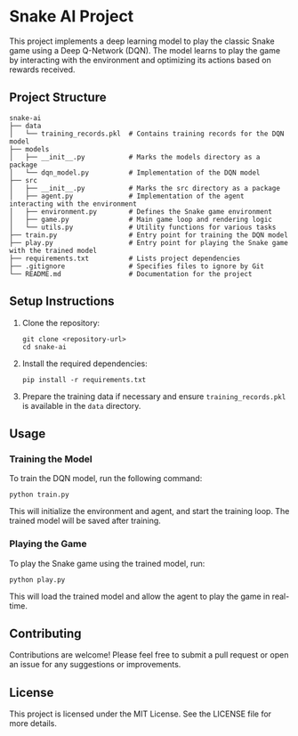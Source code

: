 # Snake AI Project

This project implements a deep learning model to play the classic Snake game using a Deep Q-Network (DQN). The model learns to play the game by interacting with the environment and optimizing its actions based on rewards received.

## Project Structure

```
snake-ai
├── data
│   └── training_records.pkl  # Contains training records for the DQN model
├── models
│   ├── __init__.py           # Marks the models directory as a package
│   └── dqn_model.py          # Implementation of the DQN model
├── src
│   ├── __init__.py           # Marks the src directory as a package
│   ├── agent.py              # Implementation of the agent interacting with the environment
│   ├── environment.py        # Defines the Snake game environment
│   ├── game.py               # Main game loop and rendering logic
│   └── utils.py              # Utility functions for various tasks
├── train.py                  # Entry point for training the DQN model
├── play.py                   # Entry point for playing the Snake game with the trained model
├── requirements.txt          # Lists project dependencies
├── .gitignore                # Specifies files to ignore by Git
└── README.md                 # Documentation for the project
```

## Setup Instructions

1. Clone the repository:
   ```
   git clone <repository-url>
   cd snake-ai
   ```

2. Install the required dependencies:
   ```
   pip install -r requirements.txt
   ```

3. Prepare the training data if necessary and ensure `training_records.pkl` is available in the `data` directory.

## Usage

### Training the Model

To train the DQN model, run the following command:
```
python train.py
```
This will initialize the environment and agent, and start the training loop. The trained model will be saved after training.

### Playing the Game

To play the Snake game using the trained model, run:
```
python play.py
```
This will load the trained model and allow the agent to play the game in real-time.

## Contributing

Contributions are welcome! Please feel free to submit a pull request or open an issue for any suggestions or improvements.

## License

This project is licensed under the MIT License. See the LICENSE file for more details.